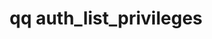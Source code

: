 ---
category: auth
command: auth_list_privileges
optional_options:
- alternate:
  - --role
  help: List privileges associated with a role.
  name: -r
  required: false
- alternate:
  - --verbose
  help: Show granted and denied privileges with --role.
  name: -v
  required: false
- alternate: []
  help: Print JSON representation of the privileges.
  name: --json
  required: false
permalink: /qq-cli-command-guide/auth/auth_list_privileges.html
positional_options: []
sidebar: qq_cli_command_reference_sidebar
summary: This section explains how to use the <code>qq auth_list_privileges</code>
  command.
synopsis: List all privileges or privileges associated with a role.
title: qq auth_list_privileges
usage: qq auth_list_privileges [-h] [-r ROLE] [-v] [--json]
zendesk_source: qq CLI Command Guide

---